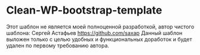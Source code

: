 # Clean-WP-bootstrap-template
Этот шаблон не является моей полноценной разработкой, автор чистого шаблона: Сергей Астафьев https://github.com/saxap
Данный шаблон выложен только с целью удобных и функциональных доработок и будет удален по первому требованию автора.

